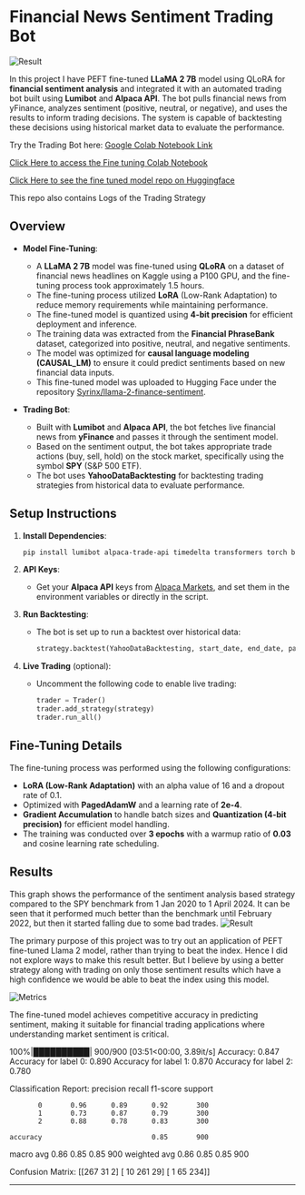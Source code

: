# Financial News Sentiment Trading Bot

![Result](https://i.imgur.com/9EZZhDR.png)

In this project I have PEFT fine-tuned **LLaMA 2 7B** model using QLoRA for **financial sentiment analysis** and integrated it with an automated trading bot built using **Lumibot** and **Alpaca API**. The bot pulls financial news from yFinance, analyzes sentiment (positive, neutral, or negative), and uses the results to inform trading decisions. The system is capable of backtesting these decisions using historical market data to evaluate the performance.

Try the Trading Bot here: [Google Colab Notebook Link](https://colab.research.google.com/drive/1VNgh9SzLJWpnlOX4_JtxqimZ1qQFkKl1?usp=sharing)

[Click Here to access the Fine tuning Colab Notebook](https://colab.research.google.com/drive/1sZJM6sFJXD6ImOozROOZkUkngBN_g0NK?usp=sharing)

[Click Here to see the fine tuned model repo on Huggingface](https://huggingface.co/Syrinx/llama-2-finance-sentiment)

This repo also contains Logs of the Trading Strategy

## Overview

- **Model Fine-Tuning**: 
   - A **LLaMA 2 7B** model was fine-tuned using **QLoRA** on a dataset of financial news headlines on Kaggle using a P100 GPU, and the fine-tuning process took approximately 1.5 hours.
   - The fine-tuning process utilized **LoRA** (Low-Rank Adaptation) to reduce memory requirements while maintaining performance.
   - The fine-tuned model is quantized using **4-bit precision** for efficient deployment and inference.
   - The training data was extracted from the **Financial PhraseBank** dataset, categorized into positive, neutral, and negative sentiments.
   - The model was optimized for **causal language modeling (CAUSAL_LM)** to ensure it could predict sentiments based on new financial data inputs.
   - This fine-tuned model was uploaded to Hugging Face under the repository [Syrinx/llama-2-finance-sentiment](https://huggingface.co/Syrinx/llama-2-finance-sentiment).

- **Trading Bot**:
   - Built with **Lumibot** and **Alpaca API**, the bot fetches live financial news from **yFinance** and passes it through the sentiment model.
   - Based on the sentiment output, the bot takes appropriate trade actions (buy, sell, hold) on the stock market, specifically using the symbol **SPY** (S&P 500 ETF).
   - The bot uses **YahooDataBacktesting** for backtesting trading strategies from historical data to evaluate performance.



## Setup Instructions

1. **Install Dependencies**:
   ```bash
   pip install lumibot alpaca-trade-api timedelta transformers torch bitsandbytes
   ```

2. **API Keys**:
   - Get your **Alpaca API** keys from [Alpaca Markets](https://alpaca.markets/), and set them in the environment variables or directly in the script.

3. **Run Backtesting**:
   - The bot is set up to run a backtest over historical data:
     ```python
     strategy.backtest(YahooDataBacktesting, start_date, end_date, parameters={"symbol": "SPY", "cash_at_risk": .5})
     ```

4. **Live Trading** (optional):
   - Uncomment the following code to enable live trading:
     ```python
     trader = Trader()
     trader.add_strategy(strategy)
     trader.run_all()
     ```

## Fine-Tuning Details

The fine-tuning process was performed using the following configurations:
- **LoRA (Low-Rank Adaptation)** with an alpha value of 16 and a dropout rate of 0.1.
- Optimized with **PagedAdamW** and a learning rate of **2e-4**.
- **Gradient Accumulation** to handle batch sizes and **Quantization (4-bit precision)** for efficient model handling.
- The training was conducted over **3 epochs** with a warmup ratio of **0.03** and cosine learning rate scheduling.

## Results

This graph shows the performance of the sentiment analysis based strategy compared to the SPY benchmark from 1 Jan 2020 to 1 April 2024. It can be seen that it performed much better than the benchmark until February 2022, but then it started falling due to some bad trades. 
![Result](https://i.imgur.com/9EZZhDR.png)

The primary purpose of this project was to try out an application of PEFT fine-tuned Llama 2 model, rather than trying to beat the index. Hence I did not explore ways to make this result better. 
But I believe by using a better strategy along with trading on only those sentiment results which have a high confidence we would be able to beat the index using this model.

![Metrics](https://i.imgur.com/Ya8QInW.png)


The fine-tuned model achieves competitive accuracy in predicting sentiment, making it suitable for financial trading applications where understanding market sentiment is critical.

100%|██████████| 900/900 [03:51<00:00,  3.89it/s]
Accuracy: 0.847
Accuracy for label 0: 0.890
Accuracy for label 1: 0.870
Accuracy for label 2: 0.780

Classification Report:
              precision    recall  f1-score   support

           0       0.96      0.89      0.92       300
           1       0.73      0.87      0.79       300
           2       0.88      0.78      0.83       300

    accuracy                           0.85       900
   macro avg       0.86      0.85      0.85       900
weighted avg       0.86      0.85      0.85       900


Confusion Matrix:
[[267  31   2]
 [ 10 261  29]
 [  1  65 234]]

---

